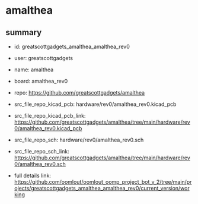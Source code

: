 # amalthea
 
## summary 
* id: greatscottgadgets_amalthea_amalthea_rev0
* user: greatscottgadgets
* name: amalthea
* board: amalthea_rev0
* repo: https://github.com/greatscottgadgets/amalthea
* src_file_repo_kicad_pcb: hardware/rev0/amalthea_rev0.kicad_pcb
* src_file_repo_kicad_pcb_link: https://github.com/greatscottgadgets/amalthea/tree/main/hardware/rev0/amalthea_rev0.kicad_pcb


* src_file_repo_sch: hardware/rev0/amalthea_rev0.sch
* src_file_repo_sch_link: https://github.com/greatscottgadgets/amalthea/tree/main/hardware/rev0/amalthea_rev0.sch
* full details link: https://github.com/oomlout/oomlout_oomp_project_bot_v_2/tree/main/projects/greatscottgadgets_amalthea_amalthea_rev0/current_version/working  








